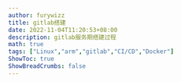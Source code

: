 ```yaml
---
author: furywizz
title: gitlab搭建
date: 2022-11-04T11:20:53+08:00
description: gitlab服务期搭建过程
math: true
tags: ["Linux","arm","gitlab","CI/CD","Docker"]
ShowToc: true
ShowBreadCrumbs: false
---
```



